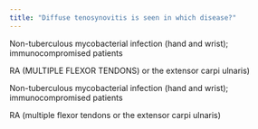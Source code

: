 ```yaml
---
title: "Diffuse tenosynovitis is seen in which disease?"
---
```

Non-tuberculous mycobacterial infection (hand and wrist); immunocompromised patients

RA (MULTIPLE FLEXOR TENDONS) or the extensor carpi ulnaris)

Non-tuberculous mycobacterial infection (hand and wrist); immunocompromised patients

RA (multiple flexor tendons or the extensor carpi ulnaris)

